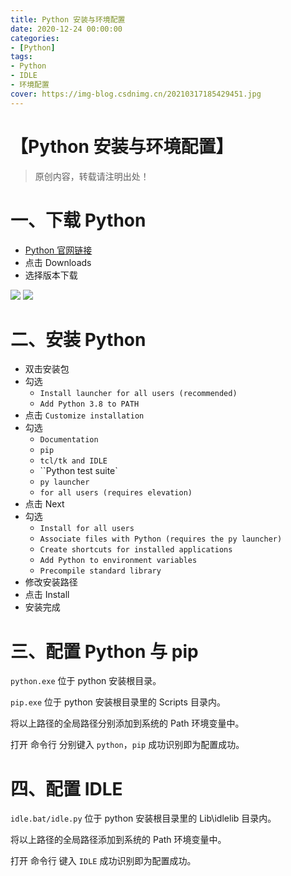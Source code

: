 ```yaml
---
title: Python 安装与环境配置
date: 2020-12-24 00:00:00
categories:
- [Python]
tags:
- Python
- IDLE
- 环境配置
cover: https://img-blog.csdnimg.cn/20210317185429451.jpg
---
```

# 【Python 安装与环境配置】

> 原创内容，转载请注明出处！

# 一、下载 Python
- [Python 官网链接](http://www.python.org)
- 点击 Downloads
- 选择版本下载

![](https://img-blog.csdnimg.cn/20210317185408339.jpg)
![](https://img-blog.csdnimg.cn/20210317185408362.jpg)

# 二、安装 Python

- 双击安装包
- 勾选
  -  `Install launcher for all users (recommended)`
  -  `Add Python 3.8 to PATH`
- 点击 `Customize installation`
- 勾选
  -  `Documentation`
  - `pip` 
  - `tcl/tk and IDLE`
  - ``Python test suite`
  - `py launcher`
  - `for all users (requires elevation)`
- 点击 Next
- 勾选
  - `Install for all users`
  - `Associate files with Python (requires the py launcher)`
  - `Create shortcuts for installed applications`
  - `Add Python to environment variables`
  - `Precompile standard library`
- 修改安装路径
- 点击 Install
- 安装完成

# 三、配置 Python 与 pip

`python.exe` 位于 python 安装根目录。

`pip.exe` 位于 python 安装根目录里的 Scripts 目录内。

将以上路径的全局路径分别添加到系统的 Path 环境变量中。

打开 命令行 分别键入 `python`，`pip` 成功识别即为配置成功。

# 四、配置 IDLE

`idle.bat/idle.py` 位于 python 安装根目录里的 Lib\idlelib 目录内。

将以上路径的全局路径添加到系统的 Path 环境变量中。

打开 命令行 键入 `IDLE` 成功识别即为配置成功。



